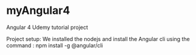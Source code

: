 # myAngular4
Angular 4 Udemy tutorial project

Project setup: 
We installed the nodejs and install the Angular cli using the command : npm install -g @angular/cli

